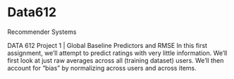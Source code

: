 # Data612
Recommender Systems


DATA 612 Project 1 | Global Baseline Predictors and RMSE
In this first assignment, we’ll attempt to predict ratings with very little information. We’ll first look at just raw averages across all (training dataset) users. We’ll then account for “bias” by normalizing across users and across items.

